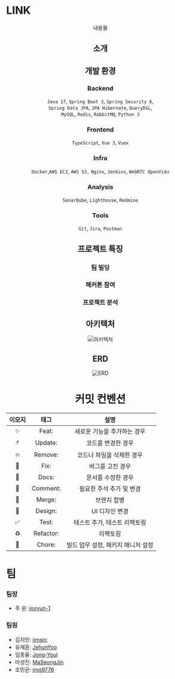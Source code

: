 # LINK
<div align="center">
  내용물

## 소개

### 

## 개발 환경


### Backend

```Java 17```, ```Spring Boot 3```, ```Spring Security 6```, <br>```Spring Data JPA```, ```JPA Hibernate```, ```QueryDSL```, <br>```MySQL```, ```Redis```, ```RabbitMQ```, ```Python 3```

### Frontend

```TypeScript```, ```Vue 3```, ```Vuex```

### Infra

```Docker```,```AWS EC2```, ```AWS S3,``` ```Nginx```, ```Jenkins```, ```WebRTC OpenVidu```

### Analysis

```SonarQube```, ```Lighthouse```, ```Redmine```

### Tools

```Git```, ```Jira```, ```Postman```


## 프로젝트 특징


### 팀 빌딩
### 해커톤 참여
### 프로젝트 분석

## 아키텍처

![아키텍처](/etc/arch-diagram.png)
## ERD

![ERD](/etc/erd.png)


# 커밋 컨벤션


|             이모지              |            태그             |                 설명                  |
|:----------------------------:|:-------------------------:|:-----------------------------------:|
|          :sparkles:          |           Feat:           |           새로운 기능을 추가하는 경우           |
|            :zap:             |          Update:          |             코드를 변경한 경우              |
|            :fire:            |          Remove:          |           코드나 파일을 삭제한 경우            |
|            :bug:             |           Fix:            |              버그를 고친 경우              |
|            :memo:            |           Docs:           |             문서를 수정한 경우              |
|       :speech_balloon:       |         Comment:          |           필요한 주석 추가 및 변경            |
| :twisted_rightwards_arrows:  |          Merge:           |               브랜치 합병                |
|          :lipstick:          |          Design:          |              UI 디자인 변경              |
|      :white_check_mark:      |           Test:           |          테스트 추가, 테스트 리팩토링           |
|          :recycle:           |         Refactor:         |                리팩토링                 |
|           :wrench:           |          Chore:           |        빌드 업무 설정, 패키지 매니저 설정         |

</div>


# 팀


### 팀장
- 주 윤: [jooyun-1](https://github.com/jooyun-1)

### 팀원
- 김지민: [jjmsrc](https://github.com/jjmsrc)
- 유제훈: [JehunYoo](https://github.com/JehunYoo)
- 임종율: [Jong-Youl](https://github.com/Jong-Youl)
- 마성진: [MaSeongJin](https://github.com/MaSeongJin)
- 조민균: [jmg9776](https://github.com/jmg9776)





